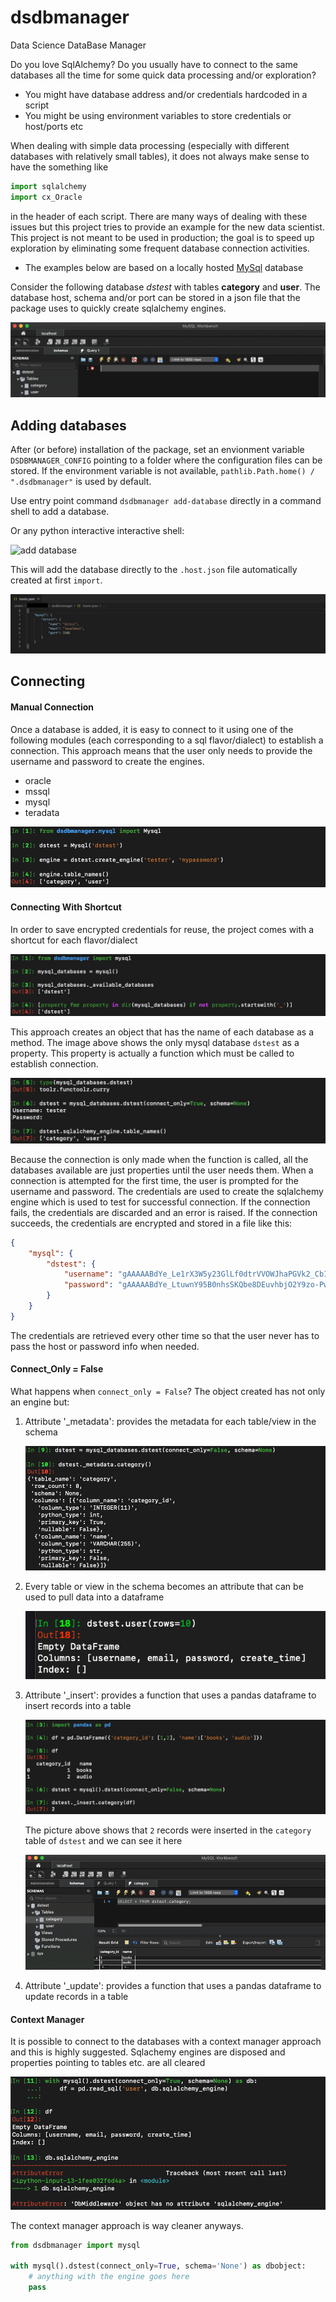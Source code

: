 # dsdbmanager
Data Science DataBase Manager

Do you love SqlAlchemy? Do you usually have to connect to the same databases all the time for some quick data processing and/or exploration?

<ul>
<li>You might have database address and/or credentials hardcoded in a script</li>
<li>You might be using environment variables to store credentials or host/ports etc</li>
</ul> 

When dealing with simple data processing (especially with different databases with relatively small tables), it does not always make sense
to have the something like
```python
import sqlalchemy
import cx_Oracle

```

in the header of each script. There are many ways of dealing with these issues but this project tries to provide an example
for the new data scientist. This project is not meant to be used in production; the goal is to speed up exploration by eliminating 
some frequent database connection activities.

* The examples below are based on a locally hosted [MySql](https://www.mysql.com/products/workbench/) database

Consider the following database *dstest* with tables **category** and **user**. The database host, schema and/or port can be
stored in a json file that the package uses to quickly create sqlalchemy engines. 

![mysql workbench](https://github.com/jojoduquartier/dsdbmanager/blob/master/source/imgs/workbench.png)

## Adding databases
After (or before) installation of the package, set an envionment variable `DSDBMANAGER_CONFIG` pointing to a folder where the configuration files can be stored.
If the environment variable is not available, `pathlib.Path.home() / ".dsdbmanager"` is used by default.

Use entry point command `dsdbmanager add-database` directly in a command shell to add a database.

Or any python interactive interactive shell:

![add database](https://github.com/jojoduquartier/dsdbmanager/blob/master/source/imgs/add_db.gif) 

This will add the database directly to the `.host.json` file automatically created at first `import`.

![host json](https://github.com/jojoduquartier/dsdbmanager/blob/master/source/imgs/host.png)

## Connecting

#### Manual Connection 
Once a database is added, it is easy to connect to it using one of the following modules (each corresponding to a sql flavor/dialect) 
to establish a connection. This approach means that the user only needs to provide the username and password to create the engines.
    
<ul>
<li>oracle</li>
<li>mssql</li>
<li>mysql</li>
<li>teradata</li>
</ul>

![mysql connect](https://github.com/jojoduquartier/dsdbmanager/blob/master/source/imgs/manualconnection.png)

#### Connecting With Shortcut
In order to save encrypted credentials for reuse, the project comes with a shortcut for each flavor/dialect

![shortcut](https://github.com/jojoduquartier/dsdbmanager/blob/master/source/imgs/using_shortcut.png)

This approach creates an object that has the name of each database as a method. The image above shows the only mysql database `dstest` as a property.
This property is actually a function which must be called to establish connection.

![connect](https://github.com/jojoduquartier/dsdbmanager/blob/master/source/imgs/first_time.png) 

Because the connection is only made when the function is called, all the databases available are just properties until the user needs them.
When a connection is attempted for the first time, the user is prompted for the username and password. The credentials are used to create the
sqlalchemy engine which is used to test for successful connection. If the connection fails, the credentials are discarded and an error is raised. If
the connection succeeds, the credentials are encrypted and stored in a file like this:

```json
{
    "mysql": {
        "dstest": {
            "username": "gAAAAABdYe_Le1rX3W5y23GlLf0dtrVVOWJhaPGVk2_CbIfpcqb_0dzu5_MFJpgTRuXF7EKk3UcLvCI5HyjP6b5daZQoMJRM2g==",
            "password": "gAAAAABdYe_LtuwnY95B0nhsSKQbe8DEuvhbjO2Y9zo-PwC_UqsmQ1whRsGyTlZGc3RRyWc3yde6cGozxPJjcjZv77itSuyKVg=="
        }
    }
}
```

The credentials are retrieved every other time so that the user never has to pass the host or password info when needed.

#### Connect_Only = False
What happens when `connect_only = False`? The object created has not only an engine but:

<ol>
<li>Attribute '_metadata': provides the metadata for each table/view in the schema

![metadata](https://github.com/jojoduquartier/dsdbmanager/blob/master/source/imgs/metadata.png)
</li>

<li>Every table or view in the schema becomes an attribute that can be used to pull data into a dataframe

![read data](https://github.com/jojoduquartier/dsdbmanager/blob/master/source/imgs/read_table.png)
</li>

<li>Attribute '_insert': provides a function that uses a pandas dataframe to insert records into a table

![read data](https://github.com/jojoduquartier/dsdbmanager/blob/master/source/imgs/insert.png)

The picture above shows that `2` records were inserted in the `category` table of `dstest` and we can see it here

![read data](https://github.com/jojoduquartier/dsdbmanager/blob/master/source/imgs/inserted.png)
</li>
<li>Attribute '_update': provides a function that uses a pandas dataframe to update records in a table</li>
</ol>

#### Context Manager
It is possible to connect to the databases with a context manager approach and this is highly suggested. Sqlachemy engines
are disposed and properties pointing to tables etc. are all cleared

![context manager](https://github.com/jojoduquartier/dsdbmanager/blob/master/source/imgs/as_context_manager.png)

The context manager approach is way cleaner anyways.
```python
from dsdbmanager import mysql

with mysql().dstest(connect_only=True, schema='None') as dbobject:
    # anything with the engine goes here
    pass
```